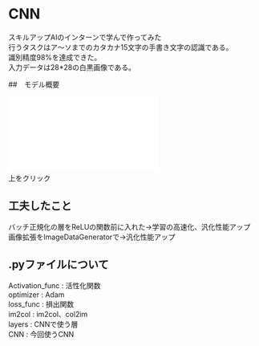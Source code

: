 # CNN

スキルアップAIのインターンで学んで作ってみた  
行うタスクはア〜ソまでのカタカナ15文字の手書き文字の認識である。  
識別精度98%を達成できた。  
入力データは28*28の白黒画像である。

##　モデル概要

![やる気](CNN.pdf)  
上をクリック

## 工夫したこと
バッチ正規化の層をReLUの関数前に入れた->学習の高速化、汎化性能アップ  
画像拡張をImageDataGeneratorで->汎化性能アップ

## .pyファイルについて
Activation_func : 活性化関数  
optimizer : Adam  
loss_func : 損出関数  
im2col : im2col、col2im  
layers : CNNで使う層  
CNN : 今回使うCNN
